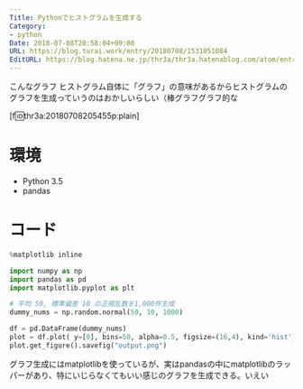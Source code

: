 ```yaml
---
Title: Pythonでヒストグラムを生成する
Category:
- python
Date: 2018-07-08T20:58:04+09:00
URL: https://blog.turai.work/entry/20180708/1531051084
EditURL: https://blog.hatena.ne.jp/thr3a/thr3a.hatenablog.com/atom/entry/10257846132599321741
---
```


こんなグラフ ヒストグラム自体に「グラフ」の意味があるからヒストグラムのグラフを生成っていうのはおかしいらしい（棒グラフグラフ的な

[f:id:thr3a:20180708205455p:plain]

# 環境

- Python 3.5
 - pandas

# コード

```python
%matplotlib inline

import numpy as np
import pandas as pd
import matplotlib.pyplot as plt

# 平均 50, 標準偏差 10 の正規乱数を1,000件生成
dummy_nums = np.random.normal(50, 10, 1000)

df = pd.DataFrame(dummy_nums)
plot = df.plot( y=[0], bins=50, alpha=0.5, figsize=(16,4), kind='hist')
plot.get_figure().savefig("output.png")
```

グラフ生成にはmatplotlibを使っているが、実はpandasの中にmatplotlibのラッパーがあり、特にいじらなくてもいい感じのグラフを生成できる。いえい
